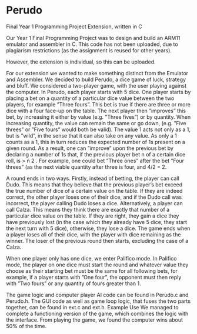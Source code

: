 # Perudo
Final Year 1 Programming Project Extension, written in C

Our Year 1 Final Programming Project was to design and build an ARM11 emulator and assembler in C. This code has not been uploaded, due to plagiarism restrictions (as the assignment is reused for other years).

However, the extension is individual, so this can be uploaded. 

For our extension we wanted to make something distinct from the Emulator and Assembler. We
decided to build Perudo, a dice game of luck, strategy and bluff. We considered a two-player game,
with the user playing against the computer. In Perudo, each player starts with 5 dice. One player
starts by placing a bet on a quantity of a particular dice value between the two players, for example
”Three fours”. This bet is true if there are three or more dice with a four face-up on the table.
The next player then ”improves” this bet, by increasing it either by value (e.g. ”Three fives”) or by
quantity. When increasing quantity, the value can remain the same or go down, (e.g. ”Five threes”
or ”Five fours” would both be valid). The value 1 acts not only as a 1, but is ”wild”, in the sense
that it can also take on any value. As only a 1 counts as a 1, this in turn reduces the expected
number of 1s present on a given round. As a result, one can ”improve” upon the previous bet by
declaring a number of 1s that, if the previous player bet n of a certain dice roll, is > n
2 . For example, one could bet ”Three ones” after the bet ”Four threes” (as the next viable quantity after three is
four, and 4/2 = 2.

A round ends in two ways. Firstly, instead of betting, the player can call Dudo. This means that
they believe that the previous player’s bet exceed the true number of dice of a certain value on the
table. If they are indeed correct, the other player loses one of their dice, and if the Dudo call was
incorrect, the player calling Dudo loses a dice. Alternatively, a player can call Calza. This means
they think there are exactly that number of a particular dice value on the table. If they are right,
they gain a dice they have previously lost (in the case which they already have 5 dice, they start the
next turn with 5 dice), otherwise, they lose a dice. The game ends when a player loses all of their
dice, with the player with dice remaining as the winner. The loser of the previous round then starts,
excluding the case of a Calza.

When one player only has one dice, we enter Palifico mode. In Palifico mode, the player on one
dice must start the round and whatever value they choose as their starting bet must be the same
for all following bets, for example, if a player starts with ”One four”, the opponent must then reply
with ”Two fours” or any quantity of fours greater than 1.

The game logic and computer player AI code can be found in Perudo.c and Perudo.h. The GUI
code as well as game loop logic, that fuses the two parts together, can be found in ext.c and ext.h.
Example Use We managed to complete a functioning version of the game, which combines the
logic with the interface. From playing the game, we found the computer wins about 50% of the time.
